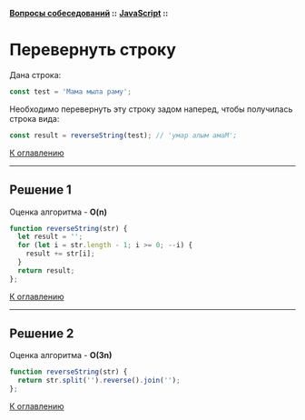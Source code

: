**[Вопросы собеседований](../README.md#tasks) ::** 
**[JavaScript](../README.md#tasks-javascript) ::**
# Перевернуть строку

Дана строка:
```javascript
const test = 'Мама мыла раму';
```
Необходимо перевернуть эту строку задом наперед, чтобы получилась строка вида:
```javascript
const result = reverseString(test); // 'умар алым амаМ';
```

[К оглавлению](../README.md#tasks-javascript)

---

## Решение 1
Оценка алгоритма - **O(n)**

```javascript
function reverseString(str) {
  let result = '';
  for (let i = str.length - 1; i >= 0; --i) {
    result += str[i];
  }
  return result;
};
```

[К оглавлению](../README.md#tasks-javascript)

---

## Решение 2
Оценка алгоритма - **O(3n)**

```javascript
function reverseString(str) {
  return str.split('').reverse().join('');
};
```

[К оглавлению](../README.md#tasks-javascript)
